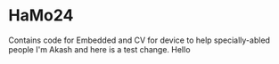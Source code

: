 # HaMo24
Contains code for Embedded and CV for device to help specially-abled people
I'm Akash and here is a test change.
Hello